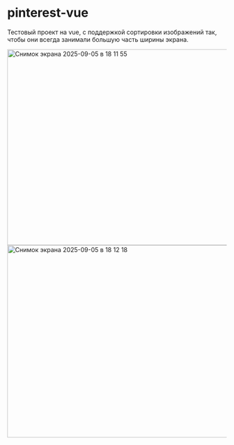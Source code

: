 # pinterest-vue

Тестовый проект на vue, с поддержкой сортировки изображений так,
чтобы они всегда занимали большую часть ширины экрана.

<img width="952" height="450" alt="Снимок экрана 2025-09-05 в 18 11 55" src="https://github.com/user-attachments/assets/f5cdda1e-aea5-4665-855c-ab5acf84a401" />

<img width="616" height="442" alt="Снимок экрана 2025-09-05 в 18 12 18" src="https://github.com/user-attachments/assets/2cfc0a7e-6fbf-4f52-8ea9-186e777a76de" />

